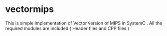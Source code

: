 vectormips
==========

This is simple implementation of Vector version of MIPS in SystemC . 
All the required modules are included ( Header files and CPP files )
